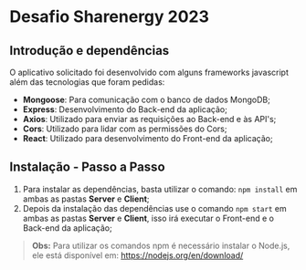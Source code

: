 # Desafio Sharenergy 2023

## Introdução e dependências

O aplicativo solicitado foi desenvolvido com alguns frameworks javascript além das tecnologias que foram pedidas:

- **Mongoose**: Para comunicação com o banco de dados MongoDB;
- **Express**: Desenvolvimento do Back-end da aplicação;
- **Axios**: Utilizado para enviar as requisições ao Back-end e às API's;
- **Cors**: Utilizado para lidar com as permissões do Cors;
- **React**: Utilizado para desenvolvimento do Front-end da aplicação;

## Instalação - Passo a Passo

1. Para instalar as dependências, basta utilizar o comando: `npm install` em ambas as pastas **Server** e **Client**;
2. Depois da instalação das dependências use o comando `npm start` em ambas as pastas **Server** e **Client**, isso irá executar o Front-end e o Back-end da aplicação;

> **Obs:** Para utilizar os comandos npm é necessário instalar o Node.js, ele está disponível em: https://nodejs.org/en/download/
